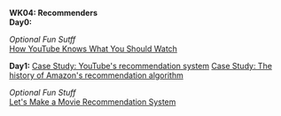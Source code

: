 **WK04: Recommenders**  
**Day0:**  

*Optional Fun Sutff*  
[How YouTube Knows What You Should Watch](https://www.pbs.org/video/how-youtube-knows-what-you-should-watch-vkyoml/)  

**Day1:**
[Case Study: YouTube's recommendation system](https://blog.youtube/inside-youtube/on-youtubes-recommendation-system/)
[Case Study: The history of Amazon's recommendation algorithm](https://www.amazon.science/the-history-of-amazons-recommendation-algorithm)  

*Optional Fun Stuff*  
[Let's Make a Movie Recommendation System](https://www.pbs.org/video/lets-make-a-movie-recommendation-system-lab-16-cmtwft/)  
